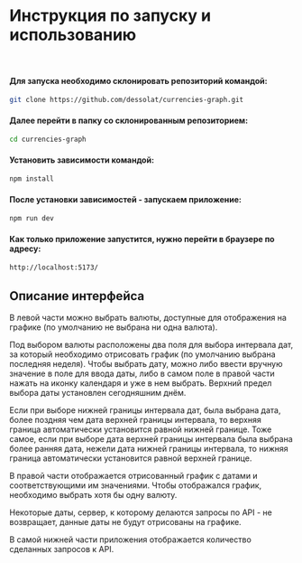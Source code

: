 # Инструкция по запуску и использованию
   
#### Для запуска необходимо склонировать репозиторий командой:

```sh
git clone https://github.com/dessolat/currencies-graph.git
```
#### Далее перейти в папку со склонированным репозиторием:

```sh
cd currencies-graph
```
#### Установить зависимости командой:

```sh
npm install
```
#### После установки зависимостей - запускаем приложение:

```sh
npm run dev
```
#### Как только приложение запустится, нужно перейти в браузере по адресу:

```sh
http://localhost:5173/
```
## Описание интерфейса
В левой части можно выбрать валюты, доступные для отображения на графике (по умолчанию не выбрана ни одна валюта).

Под выбором валюты расположены два поля для выбора интервала дат, за который необходимо отрисовать график (по умолчанию выбрана последняя неделя).
Чтобы выбрать дату, можно либо ввести вручную значение в поле для ввода даты, либо в самом поле в правой части нажать на иконку календаря и уже в нем выбрать.
Верхний предел выбора даты установлен сегодняшним днём.

Если при выборе нижней границы интервала дат, была выбрана дата, более поздняя чем дата верхней границы интервала, то верхняя граница автоматически установится равной нижней границе. Тоже самое, если при выборе дата верхней границы интервала была выбрана более ранняя дата, нежели дата нижней границы интервала, то нижняя граница автоматически установится равной верхней границе.

В правой части отображается отрисованный график с датами и соответствующими им значениями. Чтобы отображался график, необходимо выбрать хотя бы одну валюту.

Некоторые даты, сервер, к которому делаются запросы по API - не возвращает, данные даты не будут отрисованы на графике.

В самой нижней части приложения отображается количество сделанных запросов к API.